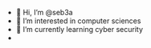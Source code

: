- 👋 Hi, I’m @seb3a
- 👀 I’m interested in computer sciences
- 🌱 I’m currently learning cyber security
- 

<!---
seb3a/seb3a is a ✨ special ✨ repository because its `README.md` (this file) appears on your GitHub profile.
You can click the Preview link to take a look at your changes.
--->
